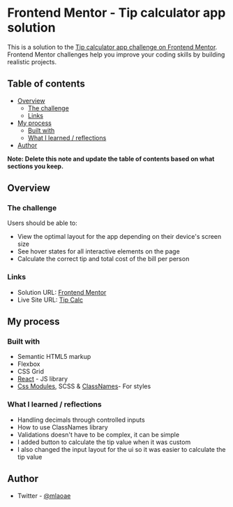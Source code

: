 # Frontend Mentor - Tip calculator app solution

This is a solution to the [Tip calculator app challenge on Frontend Mentor](https://www.frontendmentor.io/challenges/tip-calculator-app-ugJNGbJUX). Frontend Mentor challenges help you improve your coding skills by building realistic projects.

## Table of contents

- [Overview](#overview)
  - [The challenge](#the-challenge)
  - [Links](#links)
- [My process](#my-process)
  - [Built with](#built-with)
  - [What I learned / reflections](#what-i-learned-/-reflections)
- [Author](#autor)

**Note: Delete this note and update the table of contents based on what sections you keep.**

## Overview

### The challenge

Users should be able to:

- View the optimal layout for the app depending on their device's screen size
- See hover states for all interactive elements on the page
- Calculate the correct tip and total cost of the bill per person

### Links

- Solution URL: [Frontend Mentor](https://www.frontendmentor.io/solutions/tip-calculator-s6IZA7RUC)
- Live Site URL: [Tip Calc](https://tipsplittr.netlify.app/)

## My process

### Built with

- Semantic HTML5 markup
- Flexbox
- CSS Grid
- [React](https://reactjs.org/) - JS library
- [Css Modules](https://github.com/css-modules/css-modules), SCSS & [ClassNames](https://www.npmjs.com/package/classnames)- For styles

### What I learned / reflections

- Handling decimals through controlled inputs
- How to use ClassNames library
- Validations doesn't have to be complex, it can be simple
- I added button to calculate the tip value when it was custom
- I also changed the input layout for the ui so it was easier to calculate the tip value

## Author

- Twitter - [@mlaoae](https://www.twitter.com/mlaoae)
